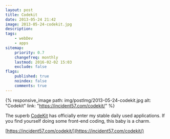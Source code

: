 ```yaml
---
layout: post
title: Codekit
date: 2013-05-24 21:42
image: 2013-05-24-codekit.jpg
description:
tags:
    - webDev
    - apps
sitemap:
    priority: 0.7
    changefreq: monthly
    lastmod: 2016-02-02 15:03
    exclude: false
flags:
    published: true
    noindex: false
    comments: true
---
```


{% responsive_image
  path: img/postImg/2013-05-24-codekit.jpg
  alt: "Codekit"
  link: "https://incident57.com/codekit/"
%}

The superb [CodeKit](https://incident57.com/codekit/) has officially enter my stable daily used applications. If you find yourself doing some front-end coding, this baby is a charm.

[https://incident57.com/codekit/](https://incident57.com/codekit/)
